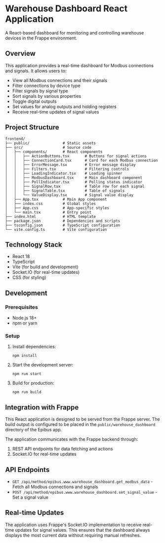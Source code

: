 # Warehouse Dashboard React Application

A React-based dashboard for monitoring and controlling warehouse devices in the Frappe environment.

## Overview

This application provides a real-time dashboard for Modbus connections and signals. It allows users to:

- View all Modbus connections and their signals
- Filter connections by device type
- Filter signals by signal type
- Sort signals by various properties
- Toggle digital outputs
- Set values for analog outputs and holding registers
- Receive real-time updates of signal values

## Project Structure

```
frontend/
├── public/               # Static assets
├── src/                  # Source code
│   ├── components/       # React components
│   │   ├── ActionButtons.tsx       # Buttons for signal actions
│   │   ├── ConnectionCard.tsx      # Card for each Modbus connection
│   │   ├── ErrorMessage.tsx        # Error message display
│   │   ├── Filters.tsx             # Filtering controls
│   │   ├── LoadingIndicator.tsx    # Loading spinner
│   │   ├── ModbusDashboard.tsx     # Main dashboard component
│   │   ├── PollIndicator.tsx       # Polling status indicator
│   │   ├── SignalRow.tsx           # Table row for each signal
│   │   ├── SignalTable.tsx         # Table of signals
│   │   └── ValueDisplay.tsx        # Signal value display
│   ├── App.tsx           # Main App component
│   ├── index.css         # Global styles
│   ├── App.css           # App-specific styles
│   └── main.tsx          # Entry point
├── index.html            # HTML template
├── package.json          # Dependencies and scripts
├── tsconfig.json         # TypeScript configuration
└── vite.config.ts        # Vite configuration
```

## Technology Stack

- React 18
- TypeScript
- Vite (for build and development)
- Socket.IO (for real-time updates)
- CSS (for styling)

## Development

### Prerequisites

- Node.js 18+
- npm or yarn

### Setup

1. Install dependencies:

   ```
   npm install
   ```

2. Start the development server:

   ```
   npm run start
   ```

3. Build for production:
   ```
   npm run build
   ```

## Integration with Frappe

This React application is designed to be served from the Frappe server. The build output is configured to be placed in the `public/warehouse_dashboard` directory of the Epibus app.

The application communicates with the Frappe backend through:

1. REST API endpoints for data fetching and actions
2. Socket.IO for real-time updates

## API Endpoints

- `GET /api/method/epibus.www.warehouse_dashboard.get_modbus_data` - Fetch all Modbus connections and signals
- `POST /api/method/epibus.www.warehouse_dashboard.set_signal_value` - Set a signal value

## Real-time Updates

The application uses Frappe's Socket.IO implementation to receive real-time updates for signal values. This ensures that the dashboard always displays the most current data without requiring manual refreshes.
